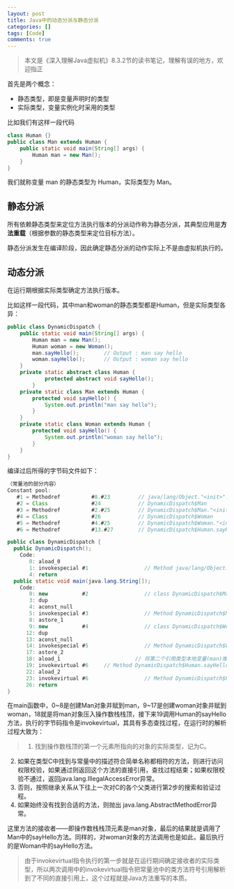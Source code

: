 ```yaml
---
layout: post
title: Java中的动态分派与静态分派
categories: []
tags: [Code]
comments: true
---
```


>本文是《深入理解Java虚拟机》8.3.2节的读书笔记，理解有误的地方，欢迎指正

首先是两个概念：
+ 静态类型，即是变量声明时的类型
+ 实际类型，变量实例化时采用的类型

比如我们有这样一段代码
```java
class Human {}
public class Man extends Human {
    public static void main(String[] args) {
        Human man = new Man();
    }
}
```
我们就称变量 man 的静态类型为 Human，实际类型为 Man。

## 静态分派

所有依赖静态类型来定位方法执行版本的分派动作称为静态分派，其典型应用是**方法重载**（根据参数的静态类型来定位目标方法）。

静态分派发生在编译阶段，因此确定静态分派的动作实际上不是由虚拟机执行的。

## 动态分派

在运行期根据实际类型确定方法执行版本。

比如这样一段代码，其中man和woman的静态类型都是Human，但是实际类型各异：

```java
public class DynamicDispatch {
    public static void main(String[] args) {
		Human man = new Man();
		Human woman = new Woman();
		man.sayHello();        // Output : man say hello
		woman.sayHello();      // Output : woman say hello
    }
	private static abstract class Human {
			protected abstract void sayHello();
		}
	private static class Man extends Human {
		protected void sayHello() {
			System.out.println("man say hello");
		}
	}
	private static class Woman extends Human {
		protected void sayHello() {
			System.out.println("woman say hello");
		}
	}
}
```
编译过后所得的字节码文件如下：

```java
（常量池的部分内容）
Constant pool:
   #1 = Methodref          #8.#23         // java/lang/Object."<init>":()V
   #2 = Class              #24            // DynamicDispatch$Man
   #3 = Methodref          #2.#25         // DynamicDispatch$Man."<init>":(LDynamicDispatch$1;)V
   #4 = Class              #26            // DynamicDispatch$Woman
   #5 = Methodref          #4.#25         // DynamicDispatch$Woman."<init>":(LDynamicDispatch$1;)V
   #6 = Methodref          #13.#27        // DynamicDispatch$Human.sayHello:()V
```
```java
public class DynamicDispatch {
  public DynamicDispatch();
    Code:
       0: aload_0
       1: invokespecial #1                  // Method java/lang/Object."<init>":()V
       4: return
  public static void main(java.lang.String[]);
    Code:
       0: new           #2                  // class DynamicDispatch$Man
       3: dup
       4: aconst_null
       5: invokespecial #3                  // Method DynamicDispatch$Man."<init>":(LDynamicDispatch$1;)V
       8: astore_1
       9: new           #4                  // class DynamicDispatch$Woman
      12: dup
      13: aconst_null
      14: invokespecial #5                  // Method DynamicDispatch$Woman."<init>":(LDynamicDispatch$1;)V
      17: astore_2
      18: aload_1                        // 将第二个引用类型本地变量(man)推送至操作数栈栈顶
      19: invokevirtual #6     // Method DynamicDispatch$Human.sayHello:()V，调用#6代表的实例方法，并且方法的接收者就是操作数栈顶元素
      22: aload_2
      23: invokevirtual #6                  // Method DynamicDispatch$Human.sayHello:()V
      26: return
}
```
在main函数中，0~8是创建Man对象并赋到man，9~17是创建woman对象并赋到woman，18就是将man对象压入操作数栈栈顶，接下来19调用Human的sayHello方法，执行的字节码指令是invokevirtual，其具有多态查找过程，在运行时的解析过程大致为：
>1. 找到操作数栈顶的第一个元素所指向的对象的实际类型，记为C。
2. 如果在类型C中找到与常量中的描述符合简单名称都相符的方法，则进行访问权限校验，如果通过则返回这个方法的直接引用，查找过程结束；如果权限校验不通过，返回java.lang.IllegalAccessError异常。
3. 否则，按照继承关系从下往上一次对C的各个父类进行第2步的搜索和验证过程。
4. 如果始终没有找到合适的方法，则抛出 java.lang.AbstractMethodError异常。

这里方法的接收者——即操作数栈栈顶元素是man对象，最后的结果就是调用了Man中的sayHello方法。同样的，对woman对象的方法调用也是如此，最后执行的是Woman中的sayHello方法。

>由于invokevirtual指令执行的第一步就是在运行期间确定接收者的实际类型，所以两次调用中的invokevirtual指令把常量池中的类方法符号引用解析到了不同的直接引用上，这个过程就是Java方法重写的本质。
